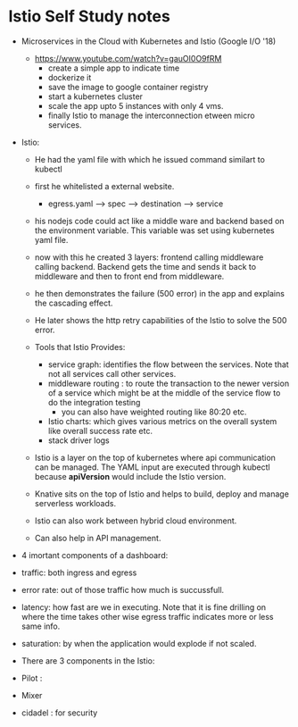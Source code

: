 # Istio Self Study notes
* Microservices in the Cloud with Kubernetes and Istio (Google I/O '18)
  * https://www.youtube.com/watch?v=gauOI0O9fRM
    * create a simple app to indicate time
    * dockerize it
    * save the image to google container registry
    * start a kubernetes cluster
    * scale the app upto 5 instances with only 4 vms.
    * finally Istio to manage the interconnection etween micro services.  

 * Istio:
   * He had the yaml file with which he issued command similart to kubectl
   * first he whitelisted a external website.
     * egress.yaml --> spec --> destination --> service
   * his nodejs code could act like a middle ware and backend based on the environment variable. This variable was set using kubernetes yaml file.
   * now with this he created 3 layers: frontend calling middleware calling backend. Backend gets the time and sends it back to middleware and then to front end from middleware.
   * he then demonstrates the failure (500 error) in the app and explains the cascading effect.
   * He later shows the http retry capabilities of the Istio to solve the 500 error. 
   * Tools that Istio Provides:
     * service graph: identifies the flow between the services. Note that not all services call other services.
     * middleware routing : to route the transaction to the newer version of a service which might be at the middle of the service flow to do the integration testing
       * you can also have weighted routing  like 80:20 etc.
     * Istio charts: which gives various metrics on the overall system like overall success rate etc.
     * stack driver logs
     
   * Istio is a layer on the top of kubernetes where api communication can be managed. The YAML input are executed through kubectl because **apiVersion** would include the Istio version.
   * Knative sits on the top of Istio and helps to build, deploy and manage serverless workloads.
   * Istio can also work between hybrid cloud environment.
   * Can also help in API management. 

* 4 imortant components of a dashboard:
 * traffic: both ingress and egress
 * error rate: out of those traffic how much is succussfull.
 * latency: how fast are we in executing. Note that it is fine drilling on where the time takes other wise egress traffic indicates more or less same info.
 * saturation: by when the application would explode if not scaled.

* There are 3 components in the Istio:
 * Pilot : 
 * Mixer
 * cidadel : for security
